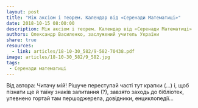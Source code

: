 ```yaml
---
layout: post
title: "Мiж аксiом i теорем. Календар вiд «Серенади Математицi»"
date: 2018-10-15 08:00:00
description: Мiж аксiом i теорем. Календар вiд «Серенади Математицi»
authors: Олександр Василенко, заслужений учитель України
share: true
resources:
  - link: articles/18-10-30_582/9-582-70438.pdf
image: articles/18-10-30_582/9_582.jpg
tags:
 - Серенади математиці
---
```


Вiд автора: Читачу мiй! Рiшуче переступай частi тут крапки (...) i, щоб пiзнати ще й таїну знакiв запитання (?), завзято заходь до бiблiотек, упевнено гортай там першоджерела, довiдники, енциклопедiї...
